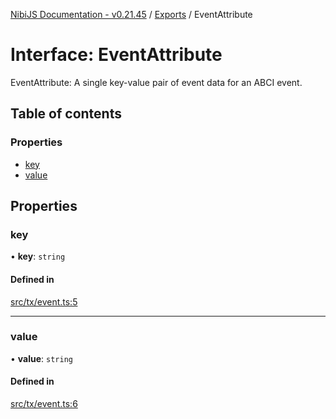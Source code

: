 [NibiJS Documentation - v0.21.45](../intro.md) / [Exports](../modules.md) / EventAttribute

# Interface: EventAttribute

EventAttribute: A single key-value pair of event data for an ABCI event.

## Table of contents

### Properties

- [key](EventAttribute.md#key)
- [value](EventAttribute.md#value)

## Properties

### key

• **key**: `string`

#### Defined in

[src/tx/event.ts:5](https://github.com/NibiruChain/ts-sdk/blob/7891168/packages/nibijs/src/tx/event.ts#L5)

---

### value

• **value**: `string`

#### Defined in

[src/tx/event.ts:6](https://github.com/NibiruChain/ts-sdk/blob/7891168/packages/nibijs/src/tx/event.ts#L6)
